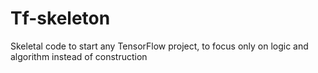 # Tf-skeleton
Skeletal code to start any TensorFlow project, to focus only on logic and algorithm instead of construction
